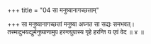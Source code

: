 +++
title = "04 सा मनुष्यानागच्छत्ताम्"

+++
सा मनुष्यानागच्छत्तां मनुष्या अघ्नत सा सद्यः समभवत्।  
तस्मादुभयद्युर्मनुष्याणामुप हरन्त्युपास्य गृहे हरन्ति य एवं वेद ॥ ४ ॥